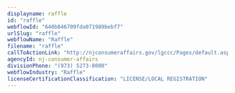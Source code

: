 ```yaml
---
displayname: raffle
id: "raffle"
webflowId: "640b846709fda071989bebf7"
urlSlug: "raffle"
webflowName: "Raffle"
filename: "raffle"
callToActionLink: "http://njconsumeraffairs.gov/lgccc/Pages/default.aspx"
agencyId: nj-consumer-affairs
divisionPhone: "(973) 5273-8000"
webflowIndustry: "Raffle"
licenseCertificationClassification: "LICENSE/LOCAL REGISTRATION"
---
```


